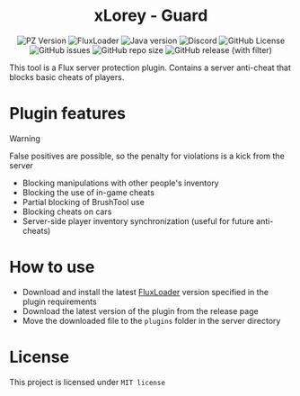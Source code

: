 <div align="center">
    <h1>xLorey - Guard</h1>
</div>

<p align="center">
    <img alt="PZ Version" src="https://img.shields.io/badge/Project_Zomboid-v41.78.76-blue">
    <img alt="FluxLoader" src="https://img.shields.io/badge/Flux_Loader-v0.5.0-yellow">
    <img alt="Java version" src="https://img.shields.io/badge/Java-17-orange">
    <a href="https://discord.gg/BwSuTdEGJ4" style="text-decoration: none;">
         <img alt="Discord" src="https://img.shields.io/discord/1174285070761197599.svg?label=&logo=discord&logoColor=ffffff&color=7389D8&labelColor=6A7EC2">
    </a>
    <img alt="GitHub License" src="https://img.shields.io/github/license/xLorey/xLorey-Guard">
    <img alt="GitHub issues" src="https://img.shields.io/github/issues-raw/xlorey/xLorey-Guard">
    <img alt="GitHub repo size" src="https://img.shields.io/github/repo-size/xlorey/xLorey-Guard">
    <img alt="GitHub release (with filter)" src="https://img.shields.io/github/v/release/xlorey/xLorey-Guard">
</p>

This tool is a Flux server protection plugin. Contains a server anti-cheat that blocks basic cheats of players.

# Plugin features
> [!WARNING]
> False positives are possible, so the penalty for violations is a kick from the server

- Blocking manipulations with other people's inventory
- Blocking the use of in-game cheats
- Partial blocking of BrushTool use
- Blocking cheats on cars
- Server-side player inventory synchronization (useful for future anti-cheats)

# How to use

- Download and install the latest [FluxLoader](https://github.com/xLorey/FluxLoader-PZ) version specified in the plugin requirements
- Download the latest version of the plugin from the release page
- Move the downloaded file to the `plugins` folder in the server directory

# License

This project is licensed under `MIT license`